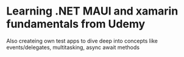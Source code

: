 # Learning .NET MAUI and xamarin fundamentals from Udemy
Also createing own test apps to dive deep into concepts like events/delegates, multitasking, async await methods
